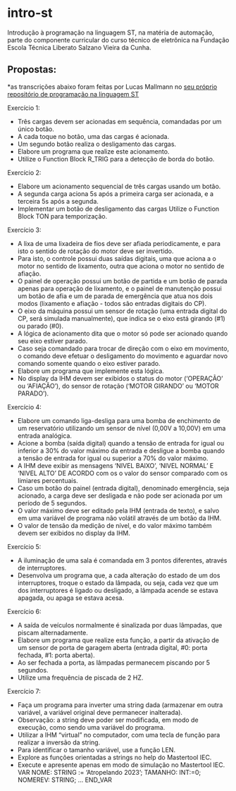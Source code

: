 # intro-st
Introdução à programação na linguagem ST, na matéria de automação, parte do componente curricular do curso técnico de eletrônica na Fundação Escola Técnica Liberato Salzano Vieira da Cunha.

## Propostas:
*as transcrições abaixo foram feitas por Lucas Mallmann no [seu próprio repositório de programação na linguagem ST](https://github.com/LucasMallmannEich/Simple_ST_Projects)

Exercício 1:
- Três cargas devem ser acionadas em sequência, comandadas por um único botão.
- A cada toque no botão, uma das cargas é acionada.
- Um segundo botão realiza o desligamento das cargas.
- Elabore um programa que realize este acionamento.
- Utilize o Function Block R_TRIG para a detecção de borda do botão.

Exercício 2:
- Elabore um acionamento sequencial de três cargas usando um botão.
- A segunda carga aciona 5s após a primeira carga ser acionada, e a terceira 5s após a segunda.
- Implementar um botão de desligamento das cargas Utilize o Function Block TON para temporização.


Exercício 3:
- A lixa de uma lixadeira de fios deve ser afiada periodicamente, e para isto o sentido de rotação do motor deve ser invertido.
- Para isto, o controle possui duas saídas digitais, uma que aciona a o motor no sentido de lixamento, outra que aciona o motor no sentido de afiação.
- O painel de operação possui um botão de partida e um botão de parada apenas para operação de lixamento, e o painel de manutenção possui um botão de afia e um de parada de emergência que atua nos dois modos (lixamento e afiação - todos são entradas digitais do CP).
- O eixo da máquina possui um sensor de rotação (uma entrada digital do CP, será simulada manualmente), que indica se o eixo está girando (#1) ou parado (#0).
- A lógica de acionamento dita que o motor só pode ser acionado quando seu eixo estiver parado.
- Caso seja comandado para trocar de direção com o eixo em movimento, o comando deve efetuar o desligamento do movimento e aguardar novo comando somente quando o eixo estiver parado.
- Elabore um programa que implemente esta lógica.
- No display da IHM devem ser exibidos o status do motor (‘OPERAÇÃO’ ou ‘AFIAÇÃO’), do sensor de rotação (‘MOTOR GIRANDO’ ou ‘MOTOR PARADO’).

Exercício 4:
- Elabore um comando liga-desliga para uma bomba de enchimento de um reservatório utilizando um sensor de nível (0,00V a 10,00V) em uma entrada analógica.
- Acione a bomba (saída digital) quando a tensão de entrada for igual ou inferior a 30% do valor máximo da entrada e desligue a bomba quando a tensão de entrada for igual ou superior a 70% do valor máximo.
- A IHM deve exibir as mensagens ‘NIVEL BAIXO’, ‘NIVEL NORMAL’ E ‘NIVEL ALTO’ DE ACORDO com os o valor do sensor comparado com os limiares percentuais.
- Caso um botão do painel (entrada digital), denominado emergência, seja acionado, a carga deve ser desligada e não pode ser acionada por um período de 5 segundos.
- O valor máximo deve ser editado pela IHM (entrada de texto), e salvo em uma variável de programa não volátil através de um botão da IHM.
- O valor de tensão da medição de nível, e do valor máximo também devem ser exibidos no display da IHM.

Exercício 5:
- A iluminação de uma sala é comandada em 3 pontos diferentes, através de interruptores.
- Desenvolva um programa que, a cada alteração do estado de um dos interruptores, troque o estado da lâmpada, ou seja, cada vez que um dos interruptores é ligado ou desligado, a lâmpada acende se estava apagada, ou apaga se estava acesa.

Exercício 6:
- A saída de veículos normalmente é sinalizada por duas lâmpadas, que piscam alternadamente.
- Elabore um programa que realize esta função, a partir da ativação de um sensor de porta de garagem aberta (entrada digital, #0: porta fechada, #1: porta aberta).
- Ao ser fechada a porta, as lâmpadas permanecem piscando por 5 segundos.
- Utilize uma frequência de piscada de 2 HZ.

Exercício 7:
- Faça um programa para inverter uma string dada (armazenar em outra variável, a variável original deve permanecer inalterada).
- Observação: a string deve poder ser modificada, em modo de execução, como sendo uma variável do programa.
- Utilizar a IHM “virtual” no computador, com uma tecla de função para realizar a inversão da string.
- Para identificar o tamanho variável, use a função LEN.
- Explore as funções orientadas a strings no help do Mastertool IEC.
- Execute e apresente apenas em modo de simulação no Mastertool IEC. VAR NOME: STRING := ‘Atropelando 2023’; TAMANHO: INT:=0; NOMEREV: STRING; ... END_VAR


